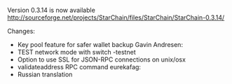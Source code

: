 Version 0.3.14 is now available
http://sourceforge.net/projects/StarChain/files/StarChain/StarChain-0.3.14/

Changes:
* Key pool feature for safer wallet backup
Gavin Andresen:
* TEST network mode with switch -testnet
* Option to use SSL for JSON-RPC connections on unix/osx
* validateaddress RPC command
eurekafag:
* Russian translation
